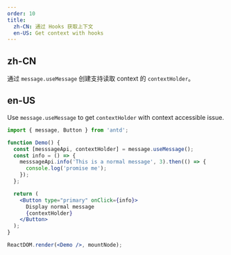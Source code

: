```yaml
---
order: 10
title:
  zh-CN: 通过 Hooks 获取上下文
  en-US: Get context with hooks
---
```


## zh-CN

通过 `message.useMessage` 创建支持读取 context 的 `contextHolder`。

## en-US

Use `message.useMessage` to get `contextHolder` with context accessible issue.

```jsx
import { message, Button } from 'antd';

function Demo() {
  const [messsageApi, contextHolder] = message.useMessage();
  const info = () => {
    messsageApi.info('This is a normal message', 3).then(() => {
      console.log('promise me');
    });
  };

  return (
    <Button type="primary" onClick={info}>
      Display normal message
      {contextHolder}
    </Button>
  );
}

ReactDOM.render(<Demo />, mountNode);
```
